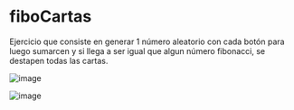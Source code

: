 # fiboCartas
Ejercicio que consiste en generar 1 número aleatorio con cada botón para luego sumarcen y si llega a ser igual que algun número fibonacci, se destapen todas las cartas.

![image](https://github.com/CamperSergioGaravito/fiboCartas/assets/137243895/215b8508-3ab6-433c-b12c-89168ef7b303)

![image](https://github.com/CamperSergioGaravito/fiboCartas/assets/137243895/84ece2c8-cc4a-4211-a0f4-089d229a9163)

